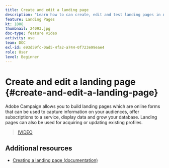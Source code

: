 ```yaml
---
title: Create and edit a landing page
description: "Learn how to can create, edit and test landing pages in Adobe Campaign Standard."
feature: Landing Pages
kt: 1808
thumbnail: 24093.jpg
doc-type: feature video
activity: use
team: DOC
exl-id: e93d59fc-0ad5-4fa2-a744-0f723e99eae4
role: User
level: Beginner
---
```

# Create and edit a landing page {#create-and-edit-a-landing-page}

Adobe Campaign allows you to build landing pages which are online forms that can be used to capture information on your audiences, offer subscriptions to a service, display data and grow your database. Landing pages can also be used for acquiring or updating existing profiles.

>[!VIDEO](https://video.tv.adobe.com/v/24093?quality=12&learn=on)

## Additional resources

* [Creating a landing page (documentation)](https://docs.campaign.adobe.com/doc/standard/getting_started/en/ACS_CreateLandingPage.html)
